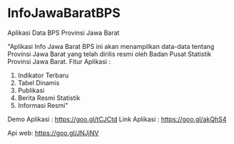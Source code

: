 # InfoJawaBaratBPS
Aplikasi Data BPS Provinsi Jawa Barat

"Aplikasi Info Jawa Barat BPS ini akan menampilkan data-data tentang Provinsi Jawa Barat yang telah dirilis resmi oleh Badan Pusat Statistik Provinsi Jawa Barat.
Fitur Aplikasi :
1. Indikator Terbaru
2. Tabel Dinamis
3. Publikasi
4. Berita Resmi Statistik
5. Informasi Resmi"

Demo Aplikasi : https://goo.gl/tCJCtd Link Aplikasi : https://goo.gl/akQhS4

Api web: https://goo.gl/JNJjNV
